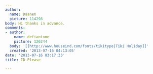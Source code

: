 ```yaml
---
author:
  name: Daanen
  picture: 114298
body: Hi thanks in advance.
comments:
- author:
    name: defiantone
    picture: 126244
  body: '[[http://www.houseind.com/fonts/tikitype|Tiki Holiday]]'
  created: '2013-07-16 04:13:05'
date: '2013-07-16 03:17:33'
title: ID Please

---
```

